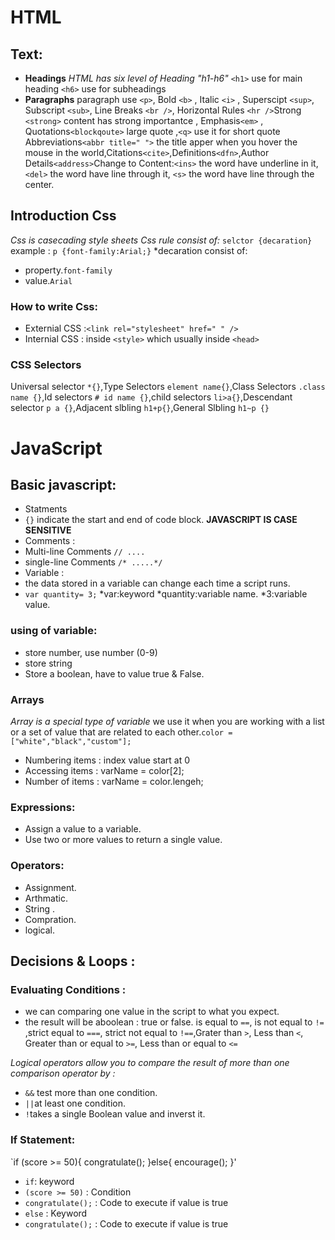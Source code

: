 # HTML

## Text:
* **Headings** 
*HTML has six level of Heading "h1-h6"* 
`<h1>` use for main heading
`<h6>` use for subheadings
* **Paragraphs** 
  paragraph use `<p>`,  Bold `<b>` , Italic `<i>` , Superscipt `<sup>`, Subscript `<sub>`, Line Breaks `<br />`, Horizontal Rules `<hr />`Strong `<strong>` content  has strong importantce , Emphasis`<em>` , Quotations`<blockqoute>` large quote ,`<q>` use it for short quote Abbreviations`<abbr title=" ">` the title apper when you hover the mouse in the world,Citations`<cite>`,Definitions`<dfn>`,Author Details`<address>`Change to Content:`<ins>` the word have underline in it,`<del>` the word have line through it, `<s>`  the word  have line through the center.
## Introduction Css
*Css is casecading style sheets*
*Css rule consist of:* `selctor {decaration}`
example : `p {font-family:Arial;}`
*decaration consist of:
* property.`font-family`
* value.`Arial`
### How to write Css:
* Externial CSS :`<link rel="stylesheet" href=" " />`
* Internial CSS : inside `<style>` which usually inside `<head>`
### CSS Selectors
Universal selector `*{}`,Type Selectors `element name{}`,Class Selectors `.class name {}`,Id selectors `# id name {}`,child selectors `li>a{}`,Descendant selector `p a {}`,Adjacent slbling `h1+p{}`,General Slbling `h1~p {}`


# JavaScript
## Basic javascript:
* Statments 
* `{}` indicate the start and end of code block.
**JAVASCRIPT IS CASE SENSITIVE**
* Comments :
* Multi-line Comments `// ....`
* single-line Comments `/* .....*/`
* Variable :
* the data stored in a variable can change each time a script runs.
* `var quantity= 3;` 
  *var:keyword
  *quantity:variable name.
  *3:variable value.
### using of variable:
* store number, use number (0-9)
* store string
* Store a boolean, have to value true & False.
### Arrays
*Array is a special type of variable*
we use it when you are working with a list or a set of value that are related to each other.`color = ["white","black","custom"];`
* Numbering items : index value start at 0 
* Accessing items : varName = color[2];
* Number of items : varName = color.lengeh;

### Expressions:
* Assign a value to a variable.
* Use two or more values to return a single value.
### Operators:
* Assignment.
* Arthmatic.
* String .
* Compration.
* logical.

## Decisions & Loops :

### Evaluating Conditions :
* we can comparing one value in the script to what you expect.
* the result will be aboolean : true or false.
 is equal to `==`, is not equal to `!=` ,strict equal to `===`, strict not equal to `!==`,Grater than `>`, Less than `<`, Greater than or equal to `>=`, Less than or equal to `<=` 

*Logical operators allow you to compare the result of more than one comparison operator by :*
*  `&&` test more than one condition.
*  `||`at least one condition.
*  `!`takes a single Boolean value and inverst it.

### If Statement:
`if (score >= 50){
    congratulate();
}else{
    encourage();
}'
* `if`: keyword
* `(score >= 50)` : Condition
* `congratulate();` : Code to execute if value is true
* `else` : Keyword 
* `congratulate();` : Code to execute if value is true






